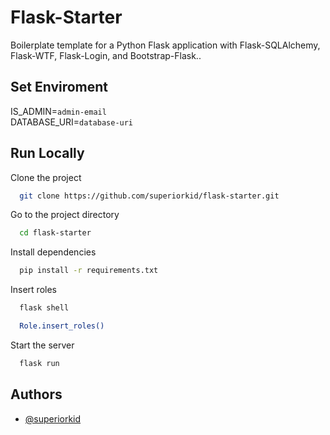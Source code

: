 # Flask-Starter

Boilerplate template for a Python Flask application with Flask-SQLAlchemy, Flask-WTF, Flask-Login, and Bootstrap-Flask..

## Set Enviroment

IS_ADMIN=`admin-email` <br>
DATABASE_URI=`database-uri`

## Run Locally

Clone the project

```bash
  git clone https://github.com/superiorkid/flask-starter.git
```

Go to the project directory

```bash
  cd flask-starter
```

Install dependencies

```bash
  pip install -r requirements.txt
```

Insert roles

```bash
  flask shell
```

```bash
  Role.insert_roles()
```

Start the server

```bash
  flask run
```

## Authors

- [@superiorkid](https://www.github.com/superiorkid)
